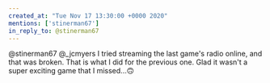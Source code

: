 ```yaml
---
created_at: "Tue Nov 17 13:30:00 +0000 2020"
mentions: ['stinerman67']
in_reply_to: @stinerman67
---
```


@stinerman67 @_jcmyers I tried streaming the last game's radio online, and that was broken.  That is what I did for the previous one. Glad it wasn't a super exciting game that I missed...🙃